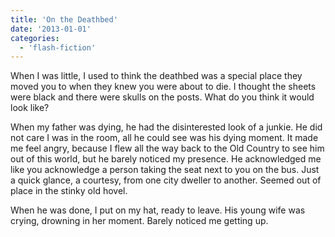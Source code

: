 ```yaml
---
title: 'On the Deathbed'
date: '2013-01-01'
categories:
  - 'flash-fiction'
---
```


When I was little, I used to think the deathbed was a special place they moved
you to when they knew you were about to die. I thought the sheets were black and
there were skulls on the posts. What do you think it would look like?

When my father was dying, he had the disinterested look of a junkie. He did not
care I was in the room, all he could see was his dying moment. It made me feel
angry, because I flew all the way back to the Old Country to see him out of this
world, but he barely noticed my presence. He acknowledged me like you
acknowledge a person taking the seat next to you on the bus. Just a quick
glance, a courtesy, from one city dweller to another. Seemed out of place in the
stinky old hovel.

When he was done, I put on my hat, ready to leave. His young wife was crying,
drowning in her moment. Barely noticed me getting up.

